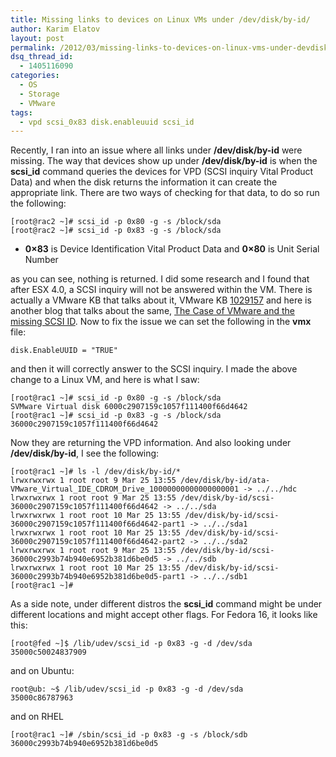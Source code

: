 ```yaml
---
title: Missing links to devices on Linux VMs under /dev/disk/by-id/
author: Karim Elatov
layout: post
permalink: /2012/03/missing-links-to-devices-on-linux-vms-under-devdiskby-id/
dsq_thread_id:
  - 1405116090
categories:
  - OS
  - Storage
  - VMware
tags:
  - vpd scsi_0x83 disk.enableuuid scsi_id
---
```

Recently, I ran into an issue where all links under **/dev/disk/by-id** were missing. The way that devices show up under **/dev/disk/by-id** is when the **scsi_id** command queries the devices for VPD (SCSI inquiry Vital Product Data) and when the disk returns the information it can create the appropriate link. There are two ways of checking for that data, to do so run the following:

    [root@rac2 ~]# scsi_id -p 0x80 -g -s /block/sda
    [root@rac2 ~]# scsi_id -p 0x83 -g -s /block/sda
    

*   **0&#215;83** is Device Identification Vital Product Data and **0&#215;80** is Unit Serial Number 

as you can see, nothing is returned. I did some research and I found that after ESX 4.0, a SCSI inquiry will not be answered within the VM. There is actually a VMware KB that talks about it, VMware KB <a href="http://kb.vmware.com/kb/1029157" onclick="javascript:_gaq.push(['_trackEvent','outbound-article','http://kb.vmware.com/kb/1029157']);">1029157</a> and here is another blog that talks about the same, <a href="http://www.dizwell.com/wiki/doku.php?id=blog:the_case_of_vmware_and_the_missing_scsi_id" onclick="javascript:_gaq.push(['_trackEvent','outbound-article','']);">The Case of VMware and the missing SCSI ID</a>. Now to fix the issue we can set the following in the **vmx** file:

    disk.EnableUUID = "TRUE"
    

and then it will correctly answer to the SCSI inquiry. I made the above change to a Linux VM, and here is what I saw:

    [root@rac1 ~]# scsi_id -p 0x80 -g -s /block/sda
    SVMware Virtual disk 6000c2907159c1057f111400f66d4642
    [root@rac1 ~]# scsi_id -p 0x83 -g -s /block/sda
    36000c2907159c1057f111400f66d4642
    

Now they are returning the VPD information. And also looking under **/dev/disk/by-id**, I see the following:

    [root@rac1 ~]# ls -l /dev/disk/by-id/*
    lrwxrwxrwx 1 root root 9 Mar 25 13:55 /dev/disk/by-id/ata-VMware_Virtual_IDE_CDROM_Drive_10000000000000000001 -> ../../hdc
    lrwxrwxrwx 1 root root 9 Mar 25 13:55 /dev/disk/by-id/scsi-36000c2907159c1057f111400f66d4642 -> ../../sda
    lrwxrwxrwx 1 root root 10 Mar 25 13:55 /dev/disk/by-id/scsi-36000c2907159c1057f111400f66d4642-part1 -> ../../sda1
    lrwxrwxrwx 1 root root 10 Mar 25 13:55 /dev/disk/by-id/scsi-36000c2907159c1057f111400f66d4642-part2 -> ../../sda2
    lrwxrwxrwx 1 root root 9 Mar 25 13:55 /dev/disk/by-id/scsi-36000c2993b74b940e6952b381d6be0d5 -> ../../sdb
    lrwxrwxrwx 1 root root 10 Mar 25 13:55 /dev/disk/by-id/scsi-36000c2993b74b940e6952b381d6be0d5-part1 -> ../../sdb1
    [root@rac1 ~]#
    

As a side note, under different distros the **scsi_id** command might be under different locations and might accept other flags. For Fedora 16, it looks like this:

    [root@fed ~]$ /lib/udev/scsi_id -p 0x83 -g -d /dev/sda
    35000c50024837909
    

and on Ubuntu:

    root@ub: ~$ /lib/udev/scsi_id -p 0x83 -g -d /dev/sda
    35000c86787963
    

and on RHEL

    [root@rac1 ~]# /sbin/scsi_id -p 0x83 -g -s /block/sdb
    36000c2993b74b940e6952b381d6be0d5
    

